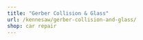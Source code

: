 ```yaml
---
title: "Gerber Collision & Glass"
url: /kennesaw/gerber-collision-and-glass/
shop: car repair
---
```

